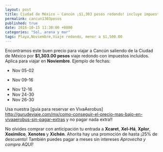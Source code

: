 ```yaml
---
layout: post
title: Ciudad de México – Cancún ¡$1,303 pesos redondo! incluye impuestos.
permalink: cancun1303pesos
published: true
date: 2016-10-15 11:30:00 +0800
categories: "Sol, arena y mar"
tags: Playa,Noviembre,Viaje redondo, menor a $1,500.00
---
```


Encontramos este buen precio para viajar a Cancún saliendo de la Ciudad de México por __$1,303.00 pesos__ viaje redondo con impuestos incluidos. Aplica para viajar en __Noviembre__.
Ejemplo de fechas:

- Nov 05-02
+ Nov 09-16
* Nov 12-16
* Nov 24-30
* Nov 26-30

Usa nuestra [guía para reservar en VivaAerobus] <http://gurudeviaje.com/mx/como-conseguir-el-precio-mas-bajo-en-vivaaerobus-sin-pagar-extras> y no pagar nada extra!!

No olvides comprar con anticipación tu entrada a **Xcaret**, **Xel-Há**, **Xplor**, **Xoximilco**, **Xenotes** y **Xichén**. Ahorita hay una promoción de hasta ¡25% de descuento! También puedes pagar a meses sin intereses _Aprovecha y compra AQUÍ!_

